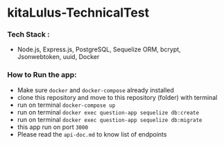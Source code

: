 # kitaLulus-TechnicalTest

### Tech Stack : 
- Node.js, Express.js, PostgreSQL, Sequelize ORM, bcrypt, Jsonwebtoken, uuid, Docker

### How to Run the app:
- Make sure `docker` and `docker-compose` already installed
- clone this repository and move to this repository (folder) with terminal
- run on terminal `docker-compose up`
- run on terminal `docker exec question-app sequelize db:create`
- run on terminal `docker exec question-app sequelize db:migrate`
- this app run on port `3000`
- Please read the `api-doc.md` to know list of endpoints
